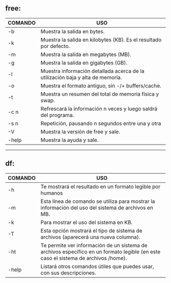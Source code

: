 ## **free**:

|COMANDO    | USO |
|-------|----------|
| -b |  Muestra la salida en bytes.  |
| -k |  Muestra la salida en kilobytes (KB). Es el resultado por defecto.  |
| -m |  Muestra la salida en megabytes (MB).  |
| -g |  Muestra la salida en gigabytes (GB). |
| -l |  Muestra información detallada acerca de la utilización baja y alta de memoria.  |
| -o |  Muestra el formato antiguo, sin -/+ buffers/cache.  |
| -t |  Muestra un resumen del total de memoria física y swap. |
| -c n |  Refrescará la información n veces y luego saldrá del programa.  |
| -s n |  Repetición, pausando n segundos entre una y otra  |
| -V |  Muestra la versión de free y sale.  |
| -help |  Muestra la ayuda y sale.   |

---

## **df**:

|COMANDO    | USO |
|-------|----------|
| -h |  Te mostrará el resultado en un formato legible por humanos |
| -m |  Esta línea de comando se utiliza para mostrar la información del uso del sistema de archivos en MB.  |
| -k |  Para mostrar el uso del sistema en KB. |
| -T | Esta opción mostrará el tipo de sistema de archivos (aparecerá una nueva columna).  |
| -ht | Te permite ver información de un sistema de archivos específico en un formato legible (en este caso el sistema de archivos /home).  |
| -help | Listará otros comandos útiles que puedes usar, con sus descripciones.  |



